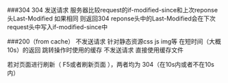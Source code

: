 
###304
304 发送请求
服务器比较request的if-modified-since和上次reponse头Last-Modified 如果相同 则返回304
reponse头中的Last-Modified会在下次request头中写入if-modified-since中

###200（from cache）
不发送请求  针对静态资源css js img等
在短时间（大概10s）的返回 跳转操作时使用的缓存 不发送请求 直接使用缓存文件

若对页面进行刷新（ F5或者刷新页面 ），两者均为 304（在10s内或者不在10s内）
